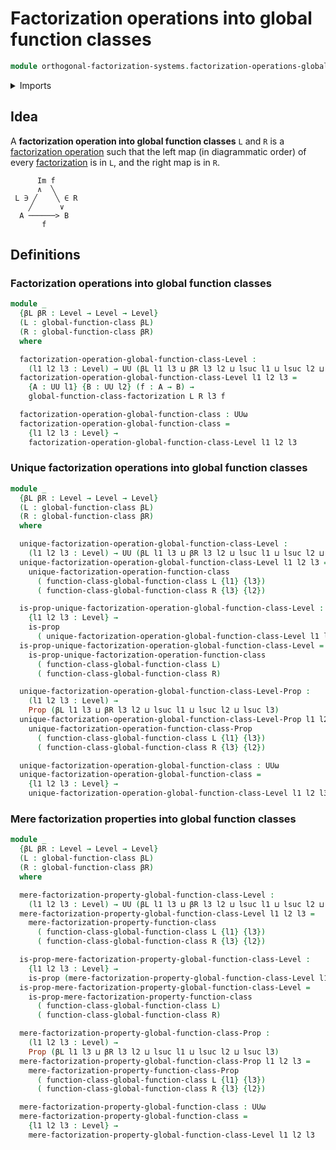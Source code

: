 # Factorization operations into global function classes

```agda
module orthogonal-factorization-systems.factorization-operations-global-function-classes where
```

<details><summary>Imports</summary>

```agda
open import foundation.propositions
open import foundation.universe-levels

open import orthogonal-factorization-systems.factorization-operations-function-classes
open import orthogonal-factorization-systems.factorizations-of-maps-global-function-classes
open import orthogonal-factorization-systems.global-function-classes
```

</details>

## Idea

A **factorization operation into global function classes** `L` and `R` is a
[factorization operation](orthogonal-factorization-systems.factorization-operations.md)
such that the left map (in diagrammatic order) of every
[factorization](orthogonal-factorization-systems.factorizations-of-maps.md) is
in `L`, and the right map is in `R`.

```text
      Im f
      ∧  ╲
 L ∋ ╱    ╲ ∈ R
    ╱      ∨
  A ──────> B
       f
```

## Definitions

### Factorization operations into global function classes

```agda
module _
  {βL βR : Level → Level → Level}
  (L : global-function-class βL)
  (R : global-function-class βR)
  where

  factorization-operation-global-function-class-Level :
    (l1 l2 l3 : Level) → UU (βL l1 l3 ⊔ βR l3 l2 ⊔ lsuc l1 ⊔ lsuc l2 ⊔ lsuc l3)
  factorization-operation-global-function-class-Level l1 l2 l3 =
    {A : UU l1} {B : UU l2} (f : A → B) →
    global-function-class-factorization L R l3 f

  factorization-operation-global-function-class : UUω
  factorization-operation-global-function-class =
    {l1 l2 l3 : Level} →
    factorization-operation-global-function-class-Level l1 l2 l3
```

### Unique factorization operations into global function classes

```agda
module _
  {βL βR : Level → Level → Level}
  (L : global-function-class βL)
  (R : global-function-class βR)
  where

  unique-factorization-operation-global-function-class-Level :
    (l1 l2 l3 : Level) → UU (βL l1 l3 ⊔ βR l3 l2 ⊔ lsuc l1 ⊔ lsuc l2 ⊔ lsuc l3)
  unique-factorization-operation-global-function-class-Level l1 l2 l3 =
    unique-factorization-operation-function-class
      ( function-class-global-function-class L {l1} {l3})
      ( function-class-global-function-class R {l3} {l2})

  is-prop-unique-factorization-operation-global-function-class-Level :
    {l1 l2 l3 : Level} →
    is-prop
      ( unique-factorization-operation-global-function-class-Level l1 l2 l3)
  is-prop-unique-factorization-operation-global-function-class-Level =
    is-prop-unique-factorization-operation-function-class
      ( function-class-global-function-class L)
      ( function-class-global-function-class R)

  unique-factorization-operation-global-function-class-Level-Prop :
    (l1 l2 l3 : Level) →
    Prop (βL l1 l3 ⊔ βR l3 l2 ⊔ lsuc l1 ⊔ lsuc l2 ⊔ lsuc l3)
  unique-factorization-operation-global-function-class-Level-Prop l1 l2 l3 =
    unique-factorization-operation-function-class-Prop
      ( function-class-global-function-class L {l1} {l3})
      ( function-class-global-function-class R {l3} {l2})

  unique-factorization-operation-global-function-class : UUω
  unique-factorization-operation-global-function-class =
    {l1 l2 l3 : Level} →
    unique-factorization-operation-global-function-class-Level l1 l2 l3
```

### Mere factorization properties into global function classes

```agda
module _
  {βL βR : Level → Level → Level}
  (L : global-function-class βL)
  (R : global-function-class βR)
  where

  mere-factorization-property-global-function-class-Level :
    (l1 l2 l3 : Level) → UU (βL l1 l3 ⊔ βR l3 l2 ⊔ lsuc l1 ⊔ lsuc l2 ⊔ lsuc l3)
  mere-factorization-property-global-function-class-Level l1 l2 l3 =
    mere-factorization-property-function-class
      ( function-class-global-function-class L {l1} {l3})
      ( function-class-global-function-class R {l3} {l2})

  is-prop-mere-factorization-property-global-function-class-Level :
    {l1 l2 l3 : Level} →
    is-prop (mere-factorization-property-global-function-class-Level l1 l2 l3)
  is-prop-mere-factorization-property-global-function-class-Level =
    is-prop-mere-factorization-property-function-class
      ( function-class-global-function-class L)
      ( function-class-global-function-class R)

  mere-factorization-property-global-function-class-Prop :
    (l1 l2 l3 : Level) →
    Prop (βL l1 l3 ⊔ βR l3 l2 ⊔ lsuc l1 ⊔ lsuc l2 ⊔ lsuc l3)
  mere-factorization-property-global-function-class-Prop l1 l2 l3 =
    mere-factorization-property-function-class-Prop
      ( function-class-global-function-class L {l1} {l3})
      ( function-class-global-function-class R {l3} {l2})

  mere-factorization-property-global-function-class : UUω
  mere-factorization-property-global-function-class =
    {l1 l2 l3 : Level} →
    mere-factorization-property-global-function-class-Level l1 l2 l3
```
